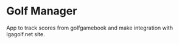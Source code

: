 # Golf Manager

App to track scores from golfgamebook and make integration with lgagolf.net site. 

